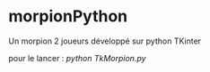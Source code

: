# morpionPython

Un morpion 2 joueurs développé sur python TKinter

pour le lancer : *python TkMorpion.py*
